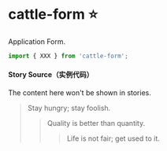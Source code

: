 # cattle-form :star:

Application Form.

```js
import { XXX } from 'cattle-form';
```

<!-- Brief summary of what the component is, and what it's for. -->

<!-- STORY -->

#### Story Source（实例代码）

<!-- SOURCE -->

<!-- STORY HIDE START -->

The content here won't be shown in stories.

<!-- STORY HIDE END -->

> Stay hungry; stay foolish.
>
> > Quality is better than quantity.
> >
> > > Life is not fair; get used to it.

